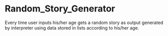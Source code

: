 # Random_Story_Generator
Every time user inputs his/her age gets a random story as output generated by interpreter using data stored in lists according to his/her age.
